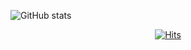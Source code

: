 ![GitHub stats](https://github-readme-stats.vercel.app/api?username=Munji-Kim&show_icons=true)  

<div align=center>
	
  [![Hits](https://hits.seeyoufarm.com/api/count/incr/badge.svg?url=https%3A%2F%2Fgithub.com%2FMunji-Kim&count_bg=%238A8A8A&title_bg=%23470000&icon=&icon_color=%23E7E7E7&title=HITS&edge_flat=false)](https://hits.seeyoufarm.com)
	
 </div>
<!--
**Munji-Kim/Munji-Kim** is a ✨ _special_ ✨ repository because its `README.md` (this file) appears on your GitHub profile.

Here are some ideas to get you started:

- 🔭 I’m currently working on ...
- 🌱 I’m currently learning ...
- 👯 I’m looking to collaborate on ...
- 🤔 I’m looking for help with ...
- 💬 Ask me about ...
- 📫 How to reach me: ...
- 😄 Pronouns: ...
- ⚡ Fun fact: ...
-->
